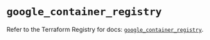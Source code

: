# `google_container_registry`

Refer to the Terraform Registry for docs: [`google_container_registry`](https://registry.terraform.io/providers/hashicorp/google-beta/6.9.0/docs/resources/google_container_registry).
